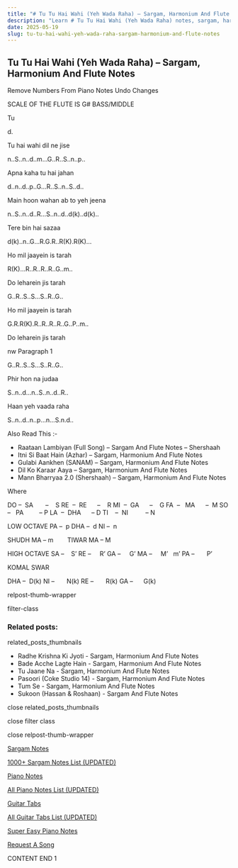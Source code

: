 ```yaml
---
title: "# Tu Tu Hai Wahi (Yeh Wada Raha) – Sargam, Harmonium And Flute Notes"
description: "Learn # Tu Tu Hai Wahi (Yeh Wada Raha) notes, sargam, harmonium notations and flute notes. Easy step-by-step tutorial for beginners."
date: 2025-05-19
slug: tu-tu-hai-wahi-yeh-wada-raha-sargam-harmonium-and-flute-notes
---
```


## Tu Tu Hai Wahi (Yeh Wada Raha) – Sargam, Harmonium And Flute Notes

Remove Numbers From Piano Notes
Undo Changes

SCALE OF THE FLUTE IS G# BASS/MIDDLE

Tu

d.

Tu hai wahi dil ne jise

n..S..n..d..m…G..R..S..n..p..

Apna kaha tu hai jahan

d..n..d..p..G…R..S..n..S..d..

Main hoon wahan ab to yeh jeena

n..S..n..d..R…S..n..d..d(k)..d(k)..

Tere bin hai sazaa

d(k)..n..G…R.G.R..R(K).R(K)…

Ho mil jaayein is tarah

R(K)…R..R..R..R..G..m..

Do leharein jis tarah

G..R..S..S…S..R..G..

Ho mil jaayein is tarah

G.R.R(K).R..R..R..R..G..P..m..

Do leharein jis tarah

nw Paragraph 1

G..R..S..S…S..R..G..

Phir hon na judaa

S..n..d…n..S..n..d..R..

Haan yeh vaada raha

S..n..d..n..p…n…S.n.d..

Also Read This :-

* Raataan Lambiyan (Full Song) – Sargam And Flute Notes – Shershaah
* Itni Si Baat Hain (Azhar) – Sargam, Harmonium And Flute Notes
* Gulabi Aankhen (SANAM) – Sargam, Harmonium And Flute Notes
* Dil Ko Karaar Aaya – Sargam, Harmonium And Flute Notes
* Mann Bharryaa 2.0 (Shershaah) – Sargam, Harmonium And Flute Notes

Where

DO –  SA       –    S
RE  –  RE      –    R
MI  –  GA      –    G
FA  –   MA      –  M
SO  –   PA         – P
LA  –  DHA      – D
TI    –  NI          – N

LOW OCTAVE
PA –  p
DHA –  d
NI –  n

SHUDH MA – m        TIWAR MA – M

HIGH OCTAVE
SA –    S’
RE –     R’
GA –     G’
MA –     M’   m’
PA –       P’

KOMAL SWAR

DHA –  D(k)
NI –       N(k)
RE –       R(k)
GA –      G(k)

relpost-thumb-wrapper

filter-class

### Related posts:

related_posts_thumbnails

* Radhe Krishna Ki Jyoti - Sargam, Harmonium And Flute Notes
* Bade Acche Lagte Hain - Sargam, Harmonium And Flute Notes
* Tu Jaane Na - Sargam, Harmonium And Flute Notes
* Pasoori (Coke Studio 14) - Sargam, Harmonium And Flute Notes
* Tum Se - Sargam, Harmonium And Flute Notes
* Sukoon (Hassan & Roshaan) - Sargam And Flute Notes

close related_posts_thumbnails

close filter class

close relpost-thumb-wrapper

[Sargam Notes](https://www.notationsworld.com/sargam-notes.html)

[1000+ Sargam Notes List (UPDATED)](https://www.notationsworld.com/all-songs-list-sargam-notes.html)

[Piano Notes](https://www.notationsworld.com/piano-notes.html)

[All Piano Notes List (UPDATED)](https://www.notationsworld.com/all-songs-list-piano-notes.html)

[Guitar Tabs](https://www.notationsworld.com/guitar-tabs.html)

[All Guitar Tabs List (UPDATED)](https://www.notationsworld.com/all-songs-list-guitar-tabs.html)

[Super Easy Piano Notes](https://studywall.in/)

[Request A Song](https://www.notationsworld.com/request-a-song.html)

CONTENT END 1

